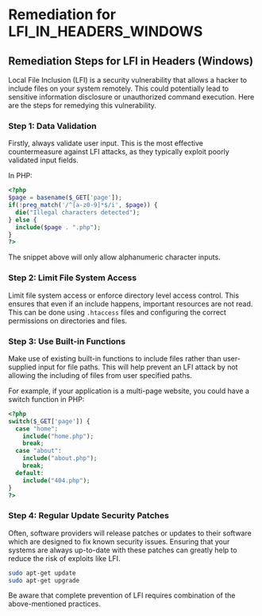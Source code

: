 # Remediation for LFI_IN_HEADERS_WINDOWS

## Remediation Steps for LFI in Headers (Windows)

Local File Inclusion (LFI) is a security vulnerability that allows a hacker to include files on your system remotely. This could potentially lead to sensitive information disclosure or unauthorized command execution. Here are the steps for remedying this vulnerability.

### Step 1: Data Validation

Firstly, always validate user input. This is the most effective countermeasure against LFI attacks, as they typically exploit poorly validated input fields.

In PHP:

```php
<?php
$page = basename($_GET['page']);
if(!preg_match('/^[a-z0-9]*$/i', $page)) {
  die("Illegal characters detected");
} else {
  include($page . ".php");
}
?>
```

The snippet above will only allow alphanumeric character inputs.

### Step 2: Limit File System Access

Limit file system access or enforce directory level access control. This ensures that even if an include happens, important resources are not read. This can be done using `.htaccess` files and configuring the correct permissions on directories and files.

### Step 3: Use Built-in Functions

Make use of existing built-in functions to include files rather than user-supplied input for file paths. This will help prevent an LFI attack by not allowing the including of files from user specified paths.

For example, if your application is a multi-page website, you could have a switch function in PHP:

```php
<?php
switch($_GET['page']) {
  case "home":
    include("home.php");
    break;
  case "about":
    include("about.php");
    break;
  default:
    include("404.php");
}
?>
```

### Step 4: Regular Update Security Patches

Often, software providers will release patches or updates to their software which are designed to fix known security issues. Ensuring that your systems are always up-to-date with these patches can greatly help to reduce the risk of exploits like LFI. 

```bash
sudo apt-get update
sudo apt-get upgrade
```

Be aware that complete prevention of LFI requires combination of the above-mentioned practices.